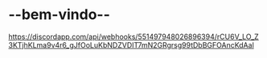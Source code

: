 # --bem-vindo--
https://discordapp.com/api/webhooks/551497948026896394/rCU6V_LO_Z3KTjhKLma9v4r6_gJfOoLuKbNDZVDIT7mN2GRgrsg99tDbBGFOAncKdAal
